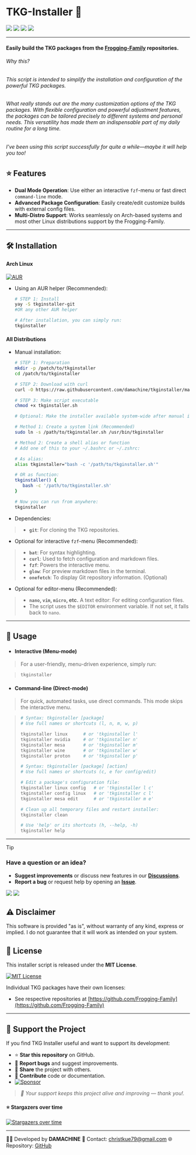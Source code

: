 
# TKG-Installer 🐸


<p align="left">
  <a href="https://opensource.org/licenses/MIT"><img src="https://img.shields.io/badge/License-MIT-green.svg"></a>
  <img src="https://img.shields.io/badge/language-bash-blue?logo=gnu-bash">
  <a href="https://kernel.org/"><img src="https://img.shields.io/badge/Platform-Linux-green.svg"></a>
  <a href="https://app.codacy.com/gh/damachine/tkginstaller/dashboard?utm_source=gh&utm_medium=referral&utm_content=&utm_campaign=Badge_grade"><img src="https://app.codacy.com/project/badge/Grade/5736b4b014ca45e1877fc0c75a200c21"></a>
</p>

---
#### Easily build the TKG packages from the [Frogging-Family](https://github.com/Frogging-Family) repositories.


###### Why this?
###### This script is intended to simplify the installation and configuration of the powerful TKG packages.

###### What really stands out are the many customization options of the TKG packages. With flexible configuration and powerful adjustment features, the packages can be tailored precisely to different systems and personal needs. This versatility has made them an indispensable part of my daily routine for a long time. 

###### I've been using this script successfully for quite a while—maybe it will help you too!

## ⭐ Features

- **Dual Mode Operation**: Use either an interactive `fzf`-menu or fast direct `command-line` mode.
- **Advanced Package Configuration**: Easily create/edit customize builds with external config files.
- **Multi-Distro Support**: Works seamlessly on Arch-based systems and most other Linux distributions support by the Frogging-Family.

---

## 🛠️ Installation

#### Arch Linux

[![AUR](https://img.shields.io/aur/version/tkginstaller-git?color=1793d1&label=AUR&logo=arch-linux)](https://aur.archlinux.org/packages/tkginstaller-git)

- Using an AUR helper (Recommended):
  
   ```bash
   # STEP 1: Install
   yay -S tkginstaller-git
   #OR any other AUR helper

   # After installation, you can simply run:
   tkginstaller
   ```

#### All Distributions

- Manual installation:

   ```bash
   # STEP 1: Preparation
   mkdir -p /patch/to/tkginstaller
   cd /patch/to/tkginstaller

   # STEP 2: Download with curl
   curl -O https://raw.githubusercontent.com/damachine/tkginstaller/master/tkginstaller.sh

   # STEP 3: Make script executable
   chmod +x tkginstaller.sh
   ```
   ```bash
   # Optional: Make the installer available system-wide after manual installation

   # Method 1: Create a system link (Recommended)
   sudo ln -s /path/to/tkginstaller.sh /usr/bin/tkginstaller

   # Method 2: Create a shell alias or function
   # Add one of this to your ~/.bashrc or ~/.zshrc:

   # As alias:
   alias tkginstaller="bash -c '/path/to/tkginstaller.sh'"

   # OR as function:
   tkginstaller() {
      bash -c '/path/to/tkginstaller.sh'
   }

   # Now you can run from anywhere:
   tkginstaller
   ```

- Dependencies:
> - **`git`**: For cloning the TKG repositories.

- Optional for interactive `fzf`-menu (Recommended):

> - **`bat`**: For syntax highlighting.
> - **`curl`**: Used to fetch configuration and markdown files.
> - **`fzf`**: Powers the interactive menu.
> - **`glow`**: For preview markdown files in the terminal.
> - **`onefetch`**: To display Git repository information. (Optional)

- Optional for editor-menu (Recommended):

> - **`nano`, `vim`, `micro`, etc.** A text editor: For editing configuration files.
> - The script uses the `$EDITOR` environment variable. If not set, it falls back to `nano`.

---

## 🚀 Usage

- #### Interactive (Menu-mode)

> For a user-friendly, menu-driven experience, simply run:

>   ```bash
>   tkginstaller
>   ```

- #### Command-line (Direct-mode)

> For quick, automated tasks, use direct commands. This mode skips the interactive menu.

>   ```bash
>   # Syntax: tkginstaller [package]
>   # Use full names or shortcuts (l, n, m, w, p)
>
>   tkginstaller linux      # or 'tkginstaller l'
>   tkginstaller nvidia     # or 'tkginstaller n'
>   tkginstaller mesa       # or 'tkginstaller m'
>   tkginstaller wine       # or 'tkginstaller w'
>   tkginstaller proton     # or 'tkginstaller p'
>
>   # Syntax: tkginstaller [package] [action]
>   # Use full names or shortcuts (c, e for config/edit)
>
>   # Edit a package's configuration file:
>   tkginstaller linux config   # or 'tkginstaller l c'
>   tkginstaller config linux   # or 'tkginstaller c l'
>   tkginstaller mesa edit      # or 'tkginstaller m e'
>
>   # Clean up all temporary files and restart installer:
>   tkginstaller clean
>
>   # Use 'help' or its shortcuts (h, --help, -h)
>   tkginstaller help
>   ```

---

> [!TIP]
> ### Have a question or an idea?
> - **Suggest improvements** or discuss new features in our **[Discussions](https://github.com/damachine/tkginstaller/discussions)**.
> - **Report a bug** or request help by opening an **[Issue](https://github.com/damachine/tkginstaller/issues)**.
>
> <a href="https://github.com/damachine/tkginstaller/discussions"><img src="https://img.shields.io/github/discussions/damachine/tkginstaller?style=flat-square&logo=github&label=Discussions"></a> <a href="https://github.com/damachine/tkginstaller/issues"><img src="https://img.shields.io/github/issues/damachine/tkginstaller?style=flat-square&logo=github&label=Issues"></a>

## ⚠️ Disclaimer
This software is provided "as is", without warranty of any kind, express or implied.
I do not guarantee that it will work as intended on your system.

## 📄 License

This installer script is released under the **MIT License**.

[![MIT License](https://img.shields.io/badge/License-MIT-green.svg)](https://opensource.org/licenses/MIT)

Individual TKG packages have their own licenses:
- See respective repositories at [https://github.com/Frogging-Family](https://github.com/Frogging-Family)

---

## 💝 Support the Project

If you find TKG Installer useful and want to support its development:

- ⭐ **Star this repository** on GitHub.
- 🐛 **Report bugs** and suggest improvements.
- 🔄 **Share** the project with others.
- 📝 **Contribute** code or documentation.
- [![Sponsor](https://img.shields.io/badge/Sponsor-GitHub-blue?logo=github-sponsors)](https://github.com/sponsors/damachine)

> *🙏 Your support keeps this project alive and improving — thank you!.*

#### ⭐ Stargazers over time
[![Stargazers over time](https://starchart.cc/damachine/tkginstaller.svg?variant=adaptive)](https://starchart.cc/damachine/tkginstaller)

---

👨‍💻 Developed by **DAMACHINE** 📧 Contact: christkue79@gmail.com 🌐 Repository: [GitHub](https://github.com/damachine/tkginstaller)
